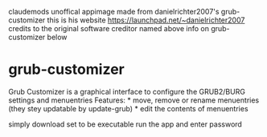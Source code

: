 claudemods unoffical appimage made from danielrichter2007's
grub-customizer this is his website https://launchpad.net/~danielrichter2007
credits to the original software creditor named above info on grub-customizer below

# grub-customizer
Grub Customizer is a graphical interface to configure the GRUB2/BURG settings and menuentries  Features:  * move, remove or rename menuentries (they stey updatable by update-grub)  * edit the contents of menuentries

simply download set to be executable run the app and enter password 
